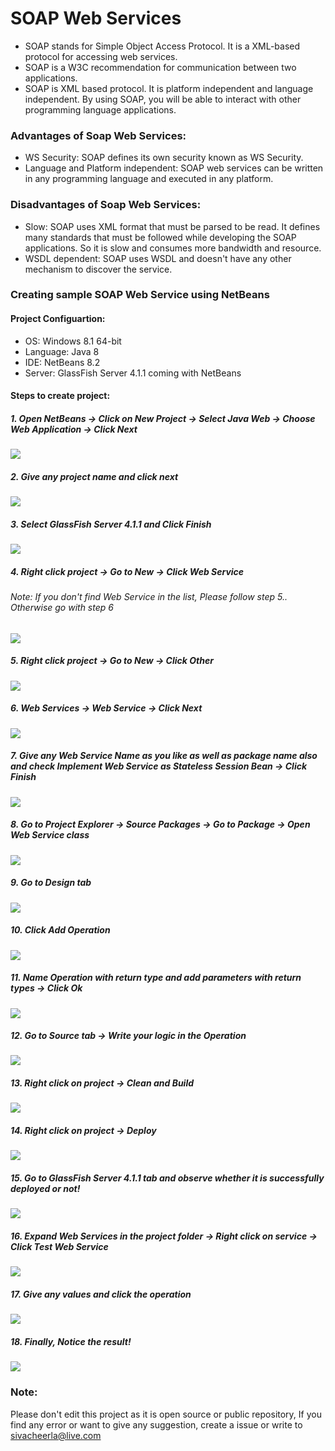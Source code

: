 # SOAP Web Services
* SOAP stands for Simple Object Access Protocol. It is a XML-based protocol for accessing web services.
* SOAP is a W3C recommendation for communication between two applications.
* SOAP is XML based protocol. It is platform independent and language independent. By using SOAP, you will be able to interact with other programming language applications.

### Advantages of Soap Web Services:
* WS Security: SOAP defines its own security known as WS Security.
* Language and Platform independent: SOAP web services can be written in any programming language and executed in any platform.

### Disadvantages of Soap Web Services:
* Slow: SOAP uses XML format that must be parsed to be read. It defines many standards that must be followed while developing the SOAP applications. So it is slow and consumes more bandwidth and resource.
* WSDL dependent: SOAP uses WSDL and doesn't have any other mechanism to discover the service.

### Creating sample SOAP Web Service using NetBeans

#### Project Configuartion:
* OS: Windows 8.1 64-bit
* Language: Java 8
* IDE: NetBeans 8.2
* Server: GlassFish Server 4.1.1 coming with NetBeans

#### Steps to create project:
##### 1. Open NetBeans -> Click on New Project -> Select Java Web -> Choose Web Application -> Click Next
![](/screenshots/Service1.png)
##### 2. Give any project name and click next
![](/screenshots/Service2.png)
##### 3. Select GlassFish Server 4.1.1 and Click Finish
![](/screenshots/Service3.png)
##### 4. Right click project -> Go to New -> Click Web Service
###### Note: If you don't find Web Service in the list, Please follow step 5.. Otherwise go with step 6
![](/screenshots/Service4.png)
##### 5. Right click project -> Go to New -> Click Other
![](/screenshots/Service5.png)
##### 6. Web Services -> Web Service -> Click Next
![](/screenshots/Service6.png)
##### 7. Give any Web Service Name as you like as well as package name also and check Implement Web Service as Stateless Session Bean -> Click Finish
![](/screenshots/Service7.png)
##### 8. Go to Project Explorer -> Source Packages -> Go to Package -> Open Web Service class
![](/screenshots/Service8.png)
##### 9. Go to Design tab
![](/screenshots/Service9.png)
##### 10. Click Add Operation
![](/screenshots/Service10.png)
##### 11. Name Operation with return type and add parameters with return types -> Click Ok
![](/screenshots/Service11.png)
##### 12. Go to Source tab -> Write your logic in the Operation
![](/screenshots/Service12.png)
##### 13. Right click on project -> Clean and Build
![](/screenshots/Service13.png)
##### 14. Right click on project -> Deploy
![](/screenshots/Service14.png)
##### 15. Go to GlassFish Server 4.1.1 tab and observe whether it is successfully deployed or not!
![](/screenshots/Service15.png)
##### 16. Expand Web Services in the project folder -> Right click on service -> Click Test Web Service
![](/screenshots/Service16.png)
##### 17. Give any values and click the operation
![](/screenshots/Service17.png)
##### 18. Finally, Notice the result!
![](/screenshots/Service18.png)

### Note:
Please don't edit this project as it is open source or public repository, If you find any error or want to give any suggestion, create a issue or write to sivacheerla@live.com
